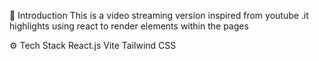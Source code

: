 🤖 Introduction
This is a video streaming version inspired from youtube .it highlights using react to render elements within the pages

⚙️ Tech Stack
React.js
Vite
Tailwind CSS



